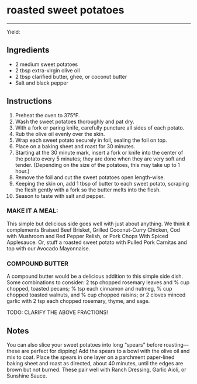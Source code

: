 # roasted sweet potatoes
---
Yield: 

## Ingredients
- 2 medium sweet potatoes
- 2 tbsp extra-virgin olive oil
- 2 tbsp clarified butter, ghee, or coconut butter
- Salt and black pepper

## Instructions
1. Preheat the oven to 375°F.
2. Wash the sweet potatoes thoroughly and pat dry.
3. With a fork or paring knife, carefully puncture all sides of each potato.
4. Rub the olive oil evenly over the skin.
5. Wrap each sweet potato securely in foil, sealing the foil on top.
6. Place on a baking sheet and roast for 30 minutes.
7. Starting at the 30 minute mark, insert a fork or knife into the center of the potato every 5 minutes; they are done when they are very soft and tender. (Depending on the size of the potatoes, this may take up to 1 hour.)
8. Remove the foil and cut the sweet potatoes open length-wise.
9. Keeping the skin on, add 1 tbsp of butter to each sweet potato, scraping the flesh gently with a fork so the butter melts into the flesh.
10. Season to taste with salt and pepper.

### MAKE IT A MEAL: 
This simple but delicious side goes well with just about anything. We think it complements Braised Beef Brisket, Grilled Coconut-Curry Chicken, Cod with Mushroom and Red Pepper Relish, or Pork Chops With Spiced Applesauce. Or, stuff a roasted sweet potato with Pulled Pork Carnitas and top with our Avocado Mayonnaise.

### COMPOUND BUTTER 
A compound butter would be a delicious addition to this simple side dish. Some combinations to consider: 2 tsp chopped rosemary leaves and % cup chopped, toasted pecans; % tsp each cinnamon and nutmeg, % cup chopped toasted walnuts, and % cup chopped raisins; or 2 cloves minced garlic with 2 tsp each chopped rosemary, thyme, and sage.

TODO: CLARIFY THE ABOVE FRACTIONS!

## Notes
You can also slice your sweet potatoes into long “spears” before roasting—these are perfect for dipping! Add the spears to a bowl with the olive oil and mix to coat. Place the spears in one layer on a parchment paper-lined baking sheet and roast as directed, about 40 minutes, until the edges are brown but not burned. These pair well with Ranch Dressing, Garlic Aioli, or Sunshine Sauce.
